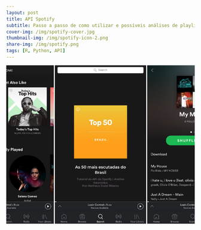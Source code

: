 ```yaml
---
layout: post
title: API Spotify
subtitle: Passo a passo de como utilizar e possíveis análises de playlists
cover-img: /img/spotify-cover.jpg
thumbnail-img: /img/spotify-icon-2.png
share-img: /img/spotify.png
tags: [R, Python, API]
---
```



<img src="/img/spotify.png" alt="Spotify" align="center"/>

